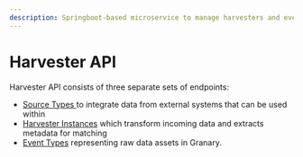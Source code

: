 ```yaml
---
description: Springboot-based microservice to manage harvesters and event types.
---
```


# Harvester API

Harvester API consists of three separate sets of endpoints:

* [Source Types ](source-type-endpoints.md)to integrate data from external systems that can be used within
* [Harvester Instances](harvester-instance-endpoints.md) which transform incoming data and extracts metadata for matching
* [Event Types](event-type-endpoints/) representing raw data assets in Granary.

